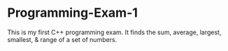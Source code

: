 # Programming-Exam-1
This is my first C++ programming exam. It finds the sum, average, largest, smallest, &amp; range of a set of numbers.
